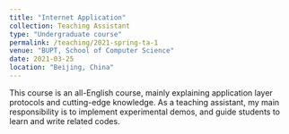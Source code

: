 ```yaml
---
title: "Internet Application"
collection: Teaching Assistant
type: "Undergraduate course"
permalink: /teaching/2021-spring-ta-1
venue: "BUPT, School of Computer Science"
date: 2021-03-25
location: "Beijing, China"
---
```


This course is an all-English course, mainly explaining application layer protocols and cutting-edge knowledge. As a teaching assistant, my main responsibility is to implement experimental demos, and guide students to learn and write related codes.